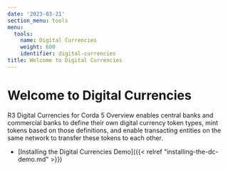 ```yaml
---
date: '2023-03-21'
section_menu: tools
menu:
  tools:
    name: Digital Currencies
    weight: 600
    identifier: digital-currencies
title: Welcome to Digital Currencies
---
```


# Welcome to Digital Currencies


R3 Digital Currencies for Corda 5 Overview enables central banks and commercial banks to define their own digital currency token types, mint tokens based on those definitions, and enable transacting entities on the same network to transfer these tokens to each other.

* [Installing the Digital Currencies Demo]({{< relref "installing-the-dc-demo.md" >}})
